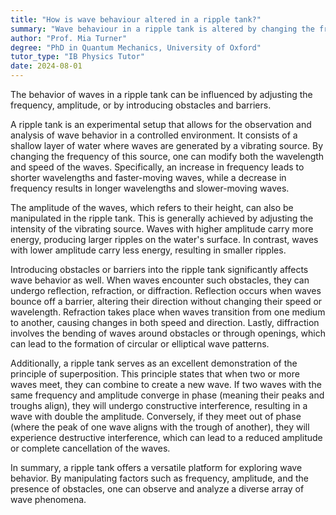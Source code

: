```yaml
---
title: "How is wave behaviour altered in a ripple tank?"
summary: "Wave behaviour in a ripple tank is altered by changing the frequency, amplitude, or introducing obstacles or barriers."
author: "Prof. Mia Turner"
degree: "PhD in Quantum Mechanics, University of Oxford"
tutor_type: "IB Physics Tutor"
date: 2024-08-01
---
```


The behavior of waves in a ripple tank can be influenced by adjusting the frequency, amplitude, or by introducing obstacles and barriers.

A ripple tank is an experimental setup that allows for the observation and analysis of wave behavior in a controlled environment. It consists of a shallow layer of water where waves are generated by a vibrating source. By changing the frequency of this source, one can modify both the wavelength and speed of the waves. Specifically, an increase in frequency leads to shorter wavelengths and faster-moving waves, while a decrease in frequency results in longer wavelengths and slower-moving waves.

The amplitude of the waves, which refers to their height, can also be manipulated in the ripple tank. This is generally achieved by adjusting the intensity of the vibrating source. Waves with higher amplitude carry more energy, producing larger ripples on the water's surface. In contrast, waves with lower amplitude carry less energy, resulting in smaller ripples.

Introducing obstacles or barriers into the ripple tank significantly affects wave behavior as well. When waves encounter such obstacles, they can undergo reflection, refraction, or diffraction. Reflection occurs when waves bounce off a barrier, altering their direction without changing their speed or wavelength. Refraction takes place when waves transition from one medium to another, causing changes in both speed and direction. Lastly, diffraction involves the bending of waves around obstacles or through openings, which can lead to the formation of circular or elliptical wave patterns.

Additionally, a ripple tank serves as an excellent demonstration of the principle of superposition. This principle states that when two or more waves meet, they can combine to create a new wave. If two waves with the same frequency and amplitude converge in phase (meaning their peaks and troughs align), they will undergo constructive interference, resulting in a wave with double the amplitude. Conversely, if they meet out of phase (where the peak of one wave aligns with the trough of another), they will experience destructive interference, which can lead to a reduced amplitude or complete cancellation of the waves.

In summary, a ripple tank offers a versatile platform for exploring wave behavior. By manipulating factors such as frequency, amplitude, and the presence of obstacles, one can observe and analyze a diverse array of wave phenomena.
    